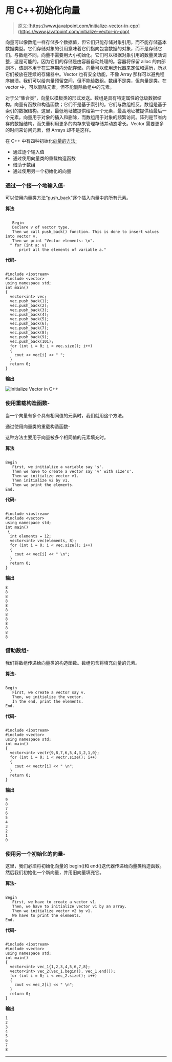 # 用 C++初始化向量

> 原文:[https://www.javatpoint.com/initialize-vector-in-cpp](https://www.javatpoint.com/initialize-vector-in-cpp)

向量可以像数组一样存储多个数据值，但它们只能存储对象引用，而不能存储基本数据类型。它们存储对象的引用意味着它们指向包含数据的对象，而不是存储它们。与数组不同，向量不需要用大小初始化。它们可以根据对象引用的数量灵活调整，这是可能的，因为它们的存储是由容器自动处理的。容器将保留 alloc 的内部副本，该副本用于在生存期内分配存储。向量可以使用迭代器来定位和遍历，所以它们被放在连续的存储器中。Vector 也有安全功能，不像 Array 那样可以避免程序崩溃。我们可以给向量预留空间，但不能给数组。数组不是类，但向量是类。在 vector 中，可以删除元素，但不能删除数组中的元素。

对于父“集合类”，向量以模板类的形式发送。数组是具有特定属性的低级数据结构。向量有函数和构造函数；它们不是基于索引的。它们与数组相反，数组是基于索引的数据结构。这里，最低地址被提供给第一个元素，最高地址被提供给最后一个元素。向量用于对象的插入和删除，而数组用于对象的频繁访问。阵列是节省内存的数据结构，而矢量利用更多的内存来管理存储并动态增长。Vector 需要更多的时间来访问元素，但 Arrays 却不是这样。

在 C++ 中有四种初始化[向量的方法:](https://www.javatpoint.com/cpp-vector)

*   通过逐个输入值
*   通过使用向量类的重载构造函数
*   借助于数组
*   通过使用另一个初始化的向量

### 通过一个接一个地输入值-

可以使用向量类方法“push_back”逐个插入向量中的所有元素。

**算法**

```

   Begin
   Declare v of vector type.
   Then we call push_back() function. This is done to insert values into vector v.
   Then we print "Vector elements: \n".
  " for (int a: v)
      print all the elements of variable a."

```

**代码-**

```

#include <iostream>
#include <vector>
using namespace std;
int main() 
{
  vector<int> vec;  
  vec.push_back(1); 
  vec.push_back(2); 
  vec.push_back(3);
  vec.push_back(4); 
  vec.push_back(5);
  vec.push_back(6); 
  vec.push_back(7); 
  vec.push_back(8);
  vec.push_back(9); 
  vec.push_back(101);
  for (int i = 0; i < vec.size(); i++)
  {
    cout << vec[i] << " "; 
  }
  return 0; 
}

```

**输出**

![Initialize Vector in C++](../Images/2210ffb8f2a52c41131fb9c7c196db40.png)

### 使用重载构造函数-

当一个向量有多个具有相同值的元素时，我们就用这个方法。

通过使用向量类的重载构造函数-

这种方法主要用于向量被多个相同值的元素填充时。

**算法**

```

Begin
   First, we initialize a variable say 's'.
   Then we have to create a vector say 'v' with size's'.
   Then we initialize vector v1.
   Then initialize v2 by v1.
   Then we print the elements.
End.

```

**代码-**

```

#include <iostream>
#include <vector>
using namespace std;
int main()
 {
  int elements = 12; 
  vector<int> vec(elements, 8); 
  for (int i = 0; i < vec.size(); i++)
  {
    cout << vec[i] << " \n"; 
  }
  return 0; 
}  

```

**输出**

```
8 
8 
8 
8 
8 
8 
8 
8 
8 
8 
8 
8

```

### 借助数组-

我们将数组传递给向量类的构造函数。数组包含将填充向量的元素。

**算法-**

```

Begin
   First, we create a vector say v.
   Then, we initialize the vector.
   In the end, print the elements.
End.

```

**代码-**

```

#include <iostream>
#include <vector>
using namespace std;
int main() 
{
  vector<int> vectr{9,8,7,6,5,4,3,2,1,0}; 
  for (int i = 0; i < vectr.size(); i++)
  {
    cout << vectr[i] << " \n"; 
  }
  return 0;
}

```

**输出**

```
9 
8 
7 
6 
5 
4 
3 
2 
1 
0

```

### 使用另一个初始化的向量-

这里，我们必须将初始化向量的 begin()和 end()迭代器传递给向量类构造函数。然后我们初始化一个新向量，并用旧向量填充它。

**算法-**

```

Begin
   First, we have to create a vector v1.
   Then, we have to initialize vector v1 by an array.
   Then we initialize vector v2 by v1.
   We have to print the elements.
End.

```

**代码-**

```

#include <iostream>
#include <vector>
using namespace std;
int main() 
{
  vector<int> vec_1{1,2,3,4,5,6,7,8};
  vector<int> vec_2(vec_1.begin(), vec_1.end());
  for (int i = 0; i < vec_2.size(); i++)
  {
    cout << vec_2[i] << " \n"; 
  }
  return 0; 
}

```

**输出**

```
1 
2 
3 
4 
5 
6 
7 
8

```

* * *